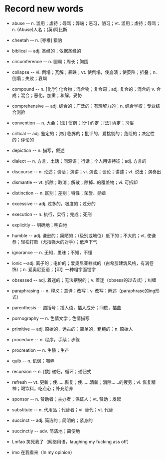 # Record new words

* abuse -- n. 滥用；虐待；辱骂；弊端；恶习，陋习；vt. 滥用；虐待；辱骂；n. (Abuse)人名；(英)阿比斯
* cheetah -- n. [脊椎] 猎豹
* biblical -- adj. 圣经的；依据圣经的
* circumference -- n. 圆周；周长；胸围
* collapse -- vi. 倒塌；瓦解；暴跌；vt. 使倒塌，使崩溃；使萎陷；折叠；n. 倒塌；失败；衰竭
* compound -- n. [化学] 化合物；混合物；复合词；adj. 复合的；混合的 v. 合成；混合；恶化，加重；和解，妥协
* comprehensive -- adj. 综合的；广泛的；有理解力的；n. 综合学校；专业综合测验
* convention -- n. 大会；[法] 惯例；[计] 约定；[法] 协定；习俗
* critical -- adj. 鉴定的；[核] 临界的；批评的，爱挑剔的；危险的；决定性的；评论的
* depiction -- n. 描写，叙述
* dialect -- n. 方言，土话；同源语；行话；个人用语特征；adj. 方言的
* discourse -- n. 论述；谈话；演讲；vi. 演说；谈论；讲述；vt. 说出；演奏出
* dismantle -- vt. 拆除；取消；解散；除掉…的覆盖物；vi. 可拆卸
* distinction -- n. 区别；差别；特性；荣誉、勋章
* excessive -- adj. 过多的，极度的；过分的
* execution -- n. 执行，实行；完成；死刑
* explicitly -- 明确地；明白地
* humble -- adj. 谦逊的；简陋的；（级别或地位）低下的；不大的；vt. 使谦恭；轻松打败（尤指强大的对手）；低声下气
* ignorance -- n. 无知，愚昧；不知，不懂
* ionic --adj. 离子的；电价的；爱奥尼亚柱式的（古希腊建筑风格，有涡卷饰）；n. 爱奥尼亚语；【印】一种粗字面铅字
* obsessed -- adj. 着迷的；无法摆脱的；v. 着迷（obsess的过去式）；纠缠
* paraphrasing -- n. 释义；意译；改写；v. 改写；解述（paraphrase的ing形式）
* parenthesis -- 圆括号；插入语，插入成分；间歇，插曲
* pornography -- n. 色情文学；色情描写
* primitive -- adj. 原始的，远古的；简单的，粗糙的；n. 原始人
* procedure -- n. 程序，手续；步骤
* procreation -- n. 生殖；生产
* quib -- n. 讥讽；嘲弄
* recursion -- n. [数] 递归，循环；递归式
* refresh -- vt. 更新；使……恢复；使……清新；消除……的疲劳；vi. 恢复精神；喝饮料，吃点心；补充给养
* sponsor -- n. 赞助者；主办者；保证人；vt. 赞助；发起
* substitute -- n. 代用品；代替者；vi. 替代；vt. 代替
* succinct -- adj. 简洁的；简明的；紧身的
* succinctly -- adv. 简洁地；简便地



* Lmfao 笑死我了（网络用语，laughing my fucking ass off）
* imo 在我看来（In my opinion）